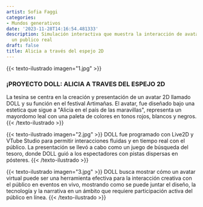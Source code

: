```yaml
---
artist: Sofia Faggi
categories:
- Mundos generativos
date: '2023-11-28T14:16:54.481333'
description: Simulación interactiva que muestra la interacción de avatares 2d hacia
  un publico real
draft: false
title: Alicia a través del espejo 2D
---
```

{{< texto-ilustrado imagen="1.jpg" >}}
### ¡PROYECTO DOLL: ALICIA A TRAVES DEL ESPEJO 2D

La tesina se centra en la creación y presentación de un avatar 2D llamado DOLL y su función en el festival Artimañas. El avatar, fue diseñado bajo una estetica que sigue a "Alicia en el país de las maravillas", representa un mayordomo leal con una paleta de colores en tonos rojos, blancos y negros.
{{< /texto-ilustrado >}}

{{< texto-ilustrado imagen="2.jpg" >}}
DOLL fue programado con Live2D y VTube Studio para permitir interacciones fluidas y en tiempo real con el público. La presentación se llevó a cabo como un juego de búsqueda del tesoro, donde DOLL guió a los espectadores con pistas dispersas en pósteres.
{{< /texto-ilustrado >}}

{{< texto-ilustrado imagen="3.jpg" >}}
DOLL busca mostrar cómo un avatar virtual puede ser una herramienta efectiva para la interacción creativa con el público en eventos en vivo, mostrando como se puede juntar el diseño, la tecnología y la narrativa en un ámbito que requiere participación activa del público en línea.
{{< /texto-ilustrado >}}
